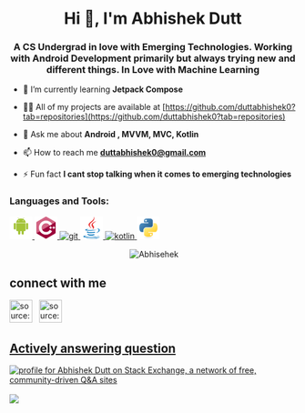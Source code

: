 <h1 align="center">Hi 👋, I'm Abhishek Dutt</h1>
<h3 align="center">A CS Undergrad in love with Emerging Technologies. Working with Android Development primarily but always trying new and different things. In Love with Machine Learning</h3>




- 🌱 I’m currently learning **Jetpack Compose**

- 👨‍💻 All of my projects are available at [https://github.com/duttabhishek0?tab=repositories](https://github.com/duttabhishek0?tab=repositories)

- 💬 Ask me about **Android , MVVM, MVC, Kotlin**

- 📫 How to reach me **duttabhishek0@gmail.com**

- ⚡ Fun fact **I cant stop talking when it comes to emerging technologies**

<h3 align="left">Languages and Tools:</h3>
<p align="left"> <a href="https://developer.android.com" target="_blank"> <img src="https://raw.githubusercontent.com/devicons/devicon/master/icons/android/android-original-wordmark.svg" alt="android" width="40" height="40"/> </a> <a href="https://www.w3schools.com/cpp/" target="_blank"> <img src="https://raw.githubusercontent.com/devicons/devicon/master/icons/cplusplus/cplusplus-original.svg" alt="cplusplus" width="40" height="40"/> </a>  <a href="https://git-scm.com/" target="_blank"> <img src="https://www.vectorlogo.zone/logos/git-scm/git-scm-icon.svg" alt="git" width="40" height="40"/> </a> <a href="https://www.java.com" target="_blank"> <img src="https://raw.githubusercontent.com/devicons/devicon/master/icons/java/java-original.svg" alt="java" width="40" height="40"/> </a> <a href="https://kotlinlang.org" target="_blank"> <img src="https://www.vectorlogo.zone/logos/kotlinlang/kotlinlang-icon.svg" alt="kotlin" width="40" height="40"/> </a>  <a href="https://www.python.org" target="_blank"> <img src="https://raw.githubusercontent.com/devicons/devicon/master/icons/python/python-original.svg" alt="python" width="40" height="40"/> </a> </p>


<p align="center">&nbsp;<img align="center" src="https://github-readme-stats.vercel.app/api?username=duttabhishek0&show_icons=true&locale=en" alt="Abhisehek" /></p>



## connect with me 
<a href="https://linkedin.com/in/duttabhishek0" target="_blank" rel="noopener noreferrer"><img src="https://i.imgur.com/kF9HMpz.png" width=40px height=40px title="source: imgur.com" /></a> &nbsp;  <a href="https://twitter.com/duttabhishek0" target="_blank" rel="noopener noreferrer"><img src="https://i.imgur.com/G7yTDHP.png" width=40px height=40px title="source: imgur.com" />
  <br>

## Actively answering question
<a href="https://stackexchange.com/users/18716710/abhishek-dutt"><img src="https://stackexchange.com/users/flair/18716710.png" width="208" height="58" alt="profile for Abhishek Dutt on Stack Exchange, a network of free, community-driven Q&amp;A sites" title="profile for Abhishek Dutt on Stack Exchange, a network of free, community-driven Q&amp;A sites" /></a>
  <br><br>
![](https://komarev.com/ghpvc/?username=duttabhishek0&style=plastic&label=Stalker+Alert) <br>
